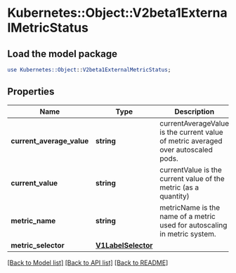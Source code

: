 # Kubernetes::Object::V2beta1ExternalMetricStatus

## Load the model package
```perl
use Kubernetes::Object::V2beta1ExternalMetricStatus;
```

## Properties
Name | Type | Description | Notes
------------ | ------------- | ------------- | -------------
**current_average_value** | **string** | currentAverageValue is the current value of metric averaged over autoscaled pods. | [optional] 
**current_value** | **string** | currentValue is the current value of the metric (as a quantity) | 
**metric_name** | **string** | metricName is the name of a metric used for autoscaling in metric system. | 
**metric_selector** | [**V1LabelSelector**](V1LabelSelector.md) |  | [optional] 

[[Back to Model list]](../README.md#documentation-for-models) [[Back to API list]](../README.md#documentation-for-api-endpoints) [[Back to README]](../README.md)


